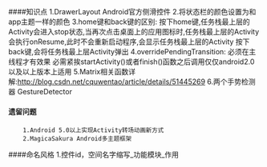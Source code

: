 ####知识点
    1.DrawerLayout Android官方侧滑控件
    2.将状态栏的颜色设置为和app主题一样的颜色
    3.home键和back键的区别:
        按下home键,任务栈最上层的Activity会进入stop状态,当再次点击桌面上的应用图标时,任务栈最上层的Activity
      会执行onResume,此时不会重新启动程序,会显示任务栈最上层的Activity
        按下back键,会将任务栈最上层Activity弹出
    4.overridePendingTransition:
        必须在主线程才有效果
        必需紧挨startActivity()或者finish()函数之后调用仅仅android2.0以及以上版本上适用
    5.Matrix相关函数详解:http://blog.csdn.net/cquwentao/article/details/51445269
    6.两个手势检测器  GestureDetector
#### 遗留问题
        1.Android 5.0以上实现Activity转场动画新方式
        2.MagicaSakura Android多主题框架
####命名风格
    1.控件id，空间名字缩写_功能模块_作用
    

    